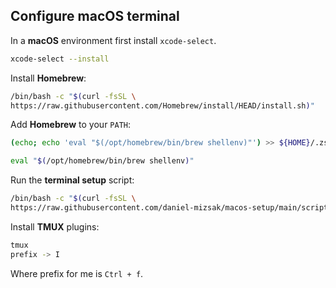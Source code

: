 ## Configure macOS terminal

In a **macOS** environment first install `xcode-select`.
```bash
xcode-select --install
```

Install **Homebrew**:
```bash
/bin/bash -c "$(curl -fsSL \
https://raw.githubusercontent.com/Homebrew/install/HEAD/install.sh)"
```

Add **Homebrew** to your `PATH`:
```bash
(echo; echo 'eval "$(/opt/homebrew/bin/brew shellenv)"') >> ${HOME}/.zshenv
```
```bash
eval "$(/opt/homebrew/bin/brew shellenv)"
```

Run the **terminal setup** script:
```bash
/bin/bash -c "$(curl -fsSL \
https://raw.githubusercontent.com/daniel-mizsak/macos-setup/main/scripts/terminal-setup.sh)"
```

Install **TMUX** plugins:
```bash
tmux
prefix -> I
```

Where prefix for me is `Ctrl + f`.
